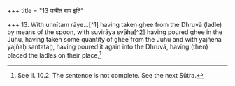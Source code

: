 +++
title = "13 उन्नीतं राय इति"

+++
13. With unnītam rāye...[^1] having taken ghee from the Dhruvā (ladle) by means of the spoon, with suvirāya svāha[^2] having poured ghee in the Juhū, having taken some quantity of ghee from the Juhū and with yajñena yajñaḥ santataḥ, having poured it again into the Dhruvā, having (then) placed the ladles on their place,[^4]  

[^1-3]: These mantras are not found in any Samihitā or Brāhmaṇa-text.  

[^4]: See II. 10.2. The sentence is not complete. See the next Sūtra.
